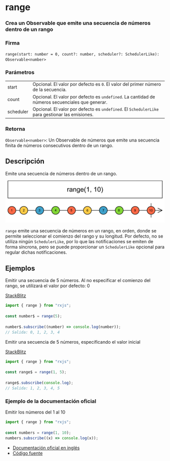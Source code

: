 # range

### Crea un Observable que emite una secuencia de números dentro de un rango

### Firma

`range(start: number = 0, count?: number, scheduler?: SchedulerLike): Observable<number>`

### Parámetros

<table>
<tr><td>start</td><td>Opcional. El valor por defecto es <code>0</code>.
El valor del primer número de la secuencia.</td></tr>
<tr><td>count</td><td>Opcional. El valor por defecto es <code>undefined</code>.
La cantidad de números secuenciales que generar.</td></tr>
<tr><td>scheduler</td><td>Opcional. El valor por defecto es <code>undefined</code>.
El <code>SchedulerLike</code> para gestionar las emisiones.</td></tr>
</table>

### Retorna

`Observable<number>`: Un Observable de números que emite una secuencia finita de números consecutivos dentro de un rango.

## Descripción

Emite una secuencia de números dentro de un rango.

<img src="assets/images/marble-diagrams/creation/range.png" alt="Diagrama de canicas de range">

`range` emite una secuencia de números en un rango, en orden, donde se permite seleccionar el comienzo del rango y su longitud. Por defecto, no se utiliza ningún `SchedulerLike`, por lo que las notificaciones se emiten de forma síncrona, pero se puede proporcionar un `SchedulerLike` opcional para regular dichas notificaciones.

## Ejemplos

Emitir una secuencia de 5 números. Al no especificar el comienzo del rango, se utilizará el valor por defecto: 0

[StackBlitz](https://stackblitz.com/edit/docu-rxjs-range?file=index.html)

```javascript
import { range } from "rxjs";

const number$ = range(5);

number$.subscribe((number) => console.log(number));
// Salida: 0, 1, 2, 3, 4
```

Emitir una secuencia de 5 números, especificando el valor inicial

[StackBlitz](https://stackblitz.com/edit/docu-rxjs-ramge-2?file=index.ts)

```javascript
import { range } from "rxjs";

const range$ = range(1, 5);

range$.subscribe(console.log);
// Salida: 1, 2, 3, 4, 5
```

### Ejemplo de la documentación oficial

Emitir los números del 1 al 10

```javascript
import { range } from "rxjs";

const numbers = range(1, 10);
numbers.subscribe((x) => console.log(x));
```

- [Documentación oficial en inglés](https://rxjs-dev.firebaseapp.com/api/index/function/range)
- [Código fuente](https://github.com/ReactiveX/rxjs/blob/master/src/internal/observable/range.ts)
